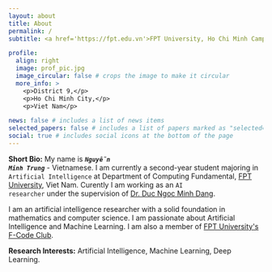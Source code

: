```yaml
---
layout: about
title: About
permalink: /
subtitle: <a href='https://fpt.edu.vn'>FPT University, Ho Chi Minh Campus.</a>

profile:
  align: right
  image: prof_pic.jpg
  image_circular: false # crops the image to make it circular
  more_info: >
    <p>District 9,</p>
    <p>Ho Chi Minh City,</p>
    <p>Viet Nam</p>

news: false # includes a list of news items
selected_papers: false # includes a list of papers marked as "selected={true}"
social: true # includes social icons at the bottom of the page
---
```


**Short Bio:** My name is **<code><b><i>Nguyễn Minh Trung</i></b></code>** - Vietnamese. I am currently a second-year student majoring in <code>Artificial Intelligence</code> at Department of Computing Fundamental, <a href="https://fpt.edu.vn">FPT University</a>, Viet Nam. Curently I am working as an <code>AI researcher</code> under the supervision of <a href="https://dnmduc.github.io/">Dr. Duc Ngoc Minh Dang</a>. 

I am an artificial intelligence researcher with a solid foundation in mathematics and computer science. I am passionate about Artificial Intelligence and Machine Learning. I am also a member of <a href="https://f-code.tech/">FPT University's F-Code Club</a>.

**Research Interests:** Artificial Intelligence, Machine Learning, Deep Learning.